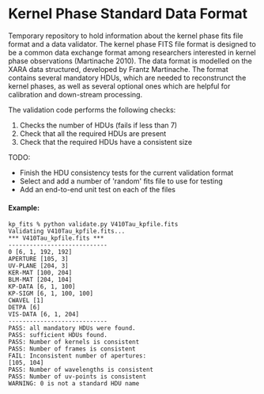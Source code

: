 # Kernel Phase Standard Data Format
Temporary repository to hold information about the kernel phase fits file format and a data validator. The kernel phase FITS file format is designed to be a common data exchange format among researchers interested in kernel phase observations (Martinache 2010). The data format is modelled on the XARA data structured, developed by Frantz Martinache. The format contains several mandatory HDUs, which are needed to reconstrunct the kernel phases, as well as several optional ones which are helpful for calibration and down-stream processing.

The validation code performs the following checks:
1. Checks the number of HDUs (fails if less than 7)
2. Check that all the required HDUs are present 
3. Check that the required HDUs have a consistent size 

TODO: 
- Finish the HDU consistency tests for the current validation format 
- Select and add a number of 'random' fits file to use for testing
- Add an end-to-end unit test on each of the files

#### Example:
```
kp_fits % python validate.py V410Tau_kpfile.fits
Validating V410Tau_kpfile.fits...
*** V410Tau_kpfile.fits ***
----------------------------
0 [6, 1, 192, 192]
APERTURE [105, 3]
UV-PLANE [204, 3]
KER-MAT [100, 204]
BLM-MAT [204, 104]
KP-DATA [6, 1, 100]
KP-SIGM [6, 1, 100, 100]
CWAVEL [1]
DETPA [6]
VIS-DATA [6, 1, 204]
----------------------------
PASS: all mandatory HDUs were found.
PASS: sufficient HDUs found.
PASS: Number of kernels is consistent
PASS: Number of frames is consistent
FAIL: Inconsistent number of apertures: 
[105, 104]
PASS: Number of wavelengths is consistent
PASS: Number of uv-points is consistent
WARNING: 0 is not a standard HDU name
```
